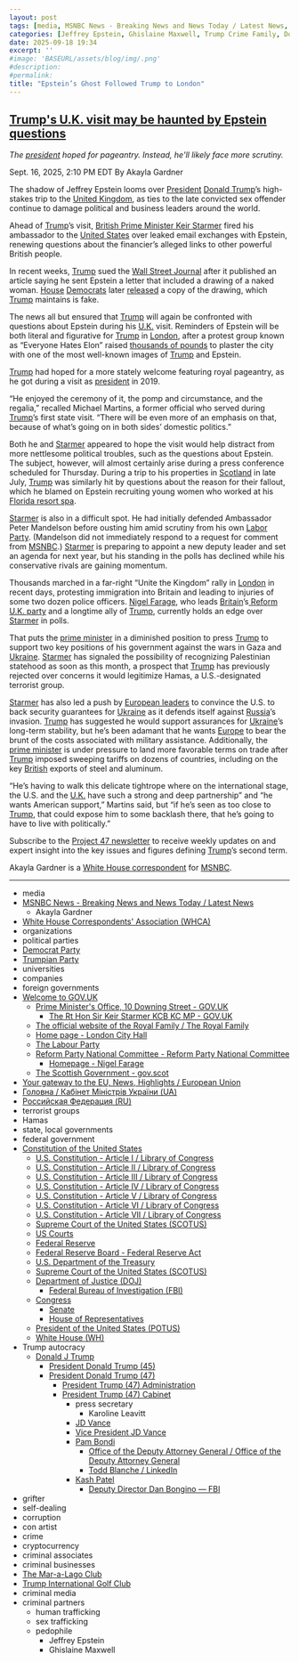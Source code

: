 ```yaml
---
layout: post
tags: [media, MSNBC News - Breaking News and News Today / Latest News, Akayla Gardner, White House Correspondents’ Association (WHCA), organizations, political parties, Democrat Party, Trumpian Party, universities, companies, foreign governments, Welcome to GOV.UK, Prime Minister’s Office 10 Downing Street - GOV.UK, The official website of the Royal Family / The Royal Family, Home page - London City Hall, The Labour Party, Reform Party National Committee - Reform Party National Committee, Homepage - Nigel Farage, The Scottish Government - gov.scot, Your gateway to the EU News Highlights / European Union, Україна (UA), Российская Федерация (RU), terrorist groups, Hamas, state local governments, federal government, Constitution of the United States, U.S. Constitution - Article I / Library of Congress, U.S. Constitution - Article II / Library of Congress, U.S. Constitution - Article III / Library of Congress, U.S. Constitution - Article IV / Library of Congress, U.S. Constitution - Article V / Library of Congress, U.S. Constitution - Article VI / Library of Congress, U.S. Constitution - Article VII / Library of Congress, Supreme Court of the United States (SCOTUS), US Courts, Federal Reserve, Federal Reserve Board - Federal Reserve Act, U.S. Department of the Treasury, Supreme Court of the United States (SCOTUS), Department of Justice (DOJ), Federal Bureau of Investigation (FBI), Congress, Senate, House of Representatives, President of the United States (POTUS), White House (WH), Trump autocracy, Donald J Trump, President Donald Trump (45), President Donald Trump (47), President Trump (47) Administration, President Trump (47) Cabinet, press secretary, Karoline Leavitt, grifter, self-dealing, corruption, con artist, crime, cryptocurrency, criminal associates, criminal businesses, The Mar-a-Lago Club, Trump International Golf Club, criminal media, criminal partners, human trafficking, sex trafficking, pedophile, Jeffrey Epstein, Ghislaine Maxwell]
categories: [Jeffrey Epstein, Ghislaine Maxwell, Trump Crime Family, Donald Trump]
date: 2025-09-18 19:34
excerpt: ''
#image: 'BASEURL/assets/blog/img/.png'
#description:
#permalink:
title: "Epstein’s Ghost Followed Trump to London"
---
```


## [Trump's U.K. visit may be haunted by Epstein questions](https://www.msnbc.com/news/news-analysis/trump-uk-prime-minister-starmer-epstein-project-47-rcna231357)

*The [president](https://www.whitehouse.gov/) hoped for pageantry. Instead, he'll likely face more scrutiny.*

Sept. 16, 2025, 2:10 PM EDT
By Akayla Gardner

The shadow of Jeffrey Epstein looms over [President](https://www.whitehouse.gov/) [Donald Trump](https://www.donaldjtrump.com/)’s high-stakes trip to the [United Kingdom](https://www.gov.uk/), as ties to the late convicted sex offender continue to damage political and business leaders around the world.

Ahead of [Trump](https://www.donaldjtrump.com/)’s visit, [British Prime Minister Keir Starmer](https://www.gov.uk/government/people/keir-starmer) fired his ambassador to the [United States](https://www.usa.gov/) over leaked email exchanges with Epstein, renewing questions about the financier’s alleged links to other powerful British people.

In recent weeks, [Trump](https://www.donaldjtrump.com/) sued the [Wall Street Journal](https://www.wsj.com/) after it published an article saying he sent Epstein a letter that included a drawing of a naked woman. [House](https://www.house.gov/) [Democrats](https://www.democrats.org/) later [released](https://www.msnbc.com/top-stories/latest/epstein-birthday-book-trump-drawing-house-oversight-rcna229846) a copy of the drawing, which [Trump](https://www.donaldjtrump.com/) maintains is fake.

The news all but ensured that [Trump](https://www.donaldjtrump.com/) will again be confronted with questions about Epstein during his [U.K.](https://www.gov.uk/) visit. Reminders of Epstein will be both literal and figurative for [Trump](https://www.donaldjtrump.com/) in [London](https://www.instagram.com/reel/DOoHHieCORP/?igsh=cTQxbjk0aW03bWR0), after a protest group known as “Everyone Hates Elon” raised [thousands of pounds](https://www.crowdfunder.co.uk/p/trump-uk-visit-epstein) to plaster the city with one of the most well-known images of [Trump](https://www.donaldjtrump.com/) and Epstein.

[Trump](https://www.donaldjtrump.com/) had hoped for a more stately welcome featuring royal pageantry, as he got during a visit as [president](https://www.whitehouse.gov/) in 2019.

“He enjoyed the ceremony of it, the pomp and circumstance, and the regalia,” recalled Michael Martins, a former official who served during [Trump](https://www.donaldjtrump.com/)’s first state visit. “There will be even more of an emphasis on that, because of what’s going on in both sides’ domestic politics.”

Both he and [Starmer](https://www.gov.uk/government/people/keir-starmer) appeared to hope the visit would help distract from more nettlesome political troubles, such as the questions about Epstein. The subject, however, will almost certainly arise during a press conference scheduled for Thursday. During a trip to his properties in [Scotland](https://www.gov.scot/) in late July, [Trump](https://www.donaldjtrump.com/) was similarly hit by questions about the reason for their fallout, which he blamed on Epstein recruiting young women who worked at his [Florida resort spa](https://www.maralagoclub.com/).

[Starmer](https://www.gov.uk/government/people/keir-starmer) is also in a difficult spot. He had initially defended Ambassador Peter Mandelson before ousting him amid scrutiny from his own [Labor Party](https://labour.org.uk/). (Mandelson did not immediately respond to a request for comment from [MSNBC](https://www.msnbc.com/).) [Starmer](https://www.gov.uk/government/people/keir-starmer) is preparing to appoint a new deputy leader and set an agenda for next year, but his standing in the polls has declined while his conservative rivals are gaining momentum.

Thousands marched in a far-right “Unite the Kingdom” rally in [London](https://www.london.gov.uk/home-page) in recent days, protesting immigration into Britain and leading to injuries of some two dozen police officers. [Nigel Farage](https://nfarage.com/), who leads [Britain](https://www.gov.uk/)’s[ Reform U.K. party](https://reformparty.org/) and a longtime ally of [Trump](https://www.donaldjtrump.com/), currently holds an edge over [Starmer](https://www.gov.uk/government/people/keir-starmer) in polls.

That puts the [prime minister](https://www.gov.uk/government/organisations/prime-ministers-office-10-downing-street) in a diminished position to press [Trump](https://www.donaldjtrump.com/) to support two key positions of his government against the wars in Gaza and [Ukraine](https://www.kmu.gov.ua/). [Starmer](https://www.gov.uk/government/people/keir-starmer) has signaled the possibility of recognizing Palestinian statehood as soon as this month, a prospect that [Trump](https://www.donaldjtrump.com/) has previously rejected over concerns it would legitimize Hamas, a U.S.-designated terrorist group.

[Starmer](https://www.gov.uk/government/people/keir-starmer) has also led a push by [European leaders](https://european-union.europa.eu/) to convince the U.S. to back security guarantees for [Ukraine](https://www.kmu.gov.ua/) as it defends itself against [Russia](https://government.ru/)’s invasion. [Trump](https://www.donaldjtrump.com/) has suggested he would support assurances for [Ukraine](https://www.kmu.gov.ua/)’s long-term stability, but he’s been adamant that he wants [Europe](https://european-union.europa.eu/i) to bear the brunt of the costs associated with military assistance. Additionally, the [prime minister](https://www.gov.uk/government/organisations/prime-ministers-office-10-downing-street) is under pressure to land more favorable terms on trade after [Trump](https://www.donaldjtrump.com/) imposed sweeping tariffs on dozens of countries, including on the key [British](https://www.gov.uk/) exports of steel and aluminum.

“He’s having to walk this delicate tightrope where on the international stage, the U.S. and the [U.K.](https://www.gov.uk/) have such a strong and deep partnership” and “he wants American support,” Martins said, but “if he’s seen as too close to [Trump](https://www.donaldjtrump.com/), that could expose him to some backlash there, that he’s going to have to live with politically.”

Subscribe to the [Project 47 newsletter](http://msnbc.com/project47) to receive weekly updates on and expert insight into the key issues and figures defining [Trump](https://www.donaldjtrump.com/)’s second term.

Akayla Gardner is a [White House correspondent](https://whca.press/) for [MSNBC](https://www.msnbc.com/).


----
- media
- [MSNBC News - Breaking News and News Today / Latest News](https://www.msnbc.com/)
    - Akayla Gardner
- [White House Correspondents' Association (WHCA)](https://whca.press/)
- organizations
- political parties
- [Democrat Party](https://www.democrats.org/)
- [Trumpian Party](https://www.gop.com/)
- universities
- companies
- foreign governments
- [Welcome to GOV.UK](https://www.gov.uk/)
    - [Prime Minister's Office, 10 Downing Street - GOV.UK](https://www.gov.uk/government/organisations/prime-ministers-office-10-downing-street)
        - [The Rt Hon Sir Keir Starmer KCB KC MP - GOV.UK](https://www.gov.uk/government/people/keir-starmer)
    - [The official website of the Royal Family / The Royal Family](https://www.royal.uk/)
    - [Home page - London City Hall](https://www.london.gov.uk/)
    - [The Labour Party](https://labour.org.uk/)
    - [Reform Party National Committee - Reform Party National Committee](https://reformparty.org/)
        - [Homepage - Nigel Farage](https://nfarage.com/)
    - [The Scottish Government - gov.scot](https://www.gov.scot/)
- [Your gateway to the EU, News, Highlights / European Union](https://european-union.europa.eu/index_en)
- [Головна / Кабінет Міністрів України (UA)](https://www.kmu.gov.ua/)
- [Российская Федерация (RU)](http://government.ru/)
- terrorist groups 
- Hamas
- state, local governments 
- federal government
- [Constitution of the United States](https://constitution.congress.gov/constitution/)
    - [U.S. Constitution - Article I / Library of Congress](https://constitution.congress.gov/constitution/article-1/)
    - [U.S. Constitution - Article II / Library of Congress](https://constitution.congress.gov/constitution/article-2/)
    - [U.S. Constitution - Article III / Library of Congress](https://constitution.congress.gov/constitution/article-3/)
    - [U.S. Constitution - Article IV / Library of Congress](https://constitution.congress.gov/constitution/article-4/)
    - [U.S. Constitution - Article V / Library of Congress](https://constitution.congress.gov/constitution/article-5/)
    - [U.S. Constitution - Article VI / Library of Congress](https://constitution.congress.gov/constitution/article-6/)
    - [U.S. Constitution - Article VII / Library of Congress](https://constitution.congress.gov/constitution/article-7/)
    - [Supreme Court of the United States (SCOTUS)](https://www.supremecourt.gov/)
    - [US Courts](https://www.uscourts.gov/)
    - [Federal Reserve](https;//www.federalreserve.gov/)
    - [Federal Reserve Board - Federal Reserve Act](https://www.federalreserve.gov/aboutthefed/fract.htm)
    - [U.S. Department of the Treasury](https://home.treasury.gov/)
    - [Supreme Court of the United States (SCOTUS)](https://www.supremecourt.gov/)
    - [Department of Justice (DOJ)](https://www.justice.gov/)
        - [Federal Bureau of Investigation (FBI)](https://www.fbi.gov/)
    - [Congress](https://www.congress.gov/)
        - [Senate](https://www.senate.gov/)
        - [House of Representatives](https://www.house.gov/)
     - [President of the United States (POTUS)](https://www.whitehouse.gov/)
    - [White House (WH)](https://www.whitehouse.gov/)
- Trump autocracy
    - [Donald J Trump](https://www.donaldjtrump.com/)
        - [President Donald Trump (45)](https://trumpwhitehouse.archives.gov/)
        - [President Donald Trump (47)](https://www.whitehouse.gov/administration/donald-j-trump/)
            - [President Trump (47) Administration](https://www.whitehouse.gov/administration/)
            - [President Trump (47) Cabinet](https://www.whitehouse.gov/administration/the-cabinet/)
                - press secretary
                    - Karoline Leavitt
                - [JD Vance](https://www.linkedin.com/in/jd-vance-770a9047/)
                - [Vice President JD Vance](https://www.whitehouse.gov/administration/jd-vance/)
                - [Pam Bondi](https://www.justice.gov/ag/staff-profile/meet-attorney-general)
                    - [Office of the Deputy Attorney General / Office of the Deputy Attorney General](https://www.justice.gov/dag)
                    - [Todd Blanche / LinkedIn](https://www.linkedin.com/in/toddblanche/)
                - [Kash Patel](https://www.fbi.gov/about/leadership-and-structure/director-patel)
                    - [Deputy Director Dan Bongino — FBI](https://www.fbi.gov/about/leadership-and-structure/deputy-director-dan-bongino)
- grifter
- self-dealing
- corruption
- con artist
- crime
- cryptocurrency
- criminal associates
- criminal businesses
- [The Mar-a-Lago Club](https://www.maralagoclub.com/)
- [Trump International Golf Club](https://www.trumpinternationalpalmbeaches.com/)
- criminal media 
- criminal partners
    - human trafficking 
    - sex trafficking 
    - pedophile 
        - Jeffrey Epstein 
        - Ghislaine Maxwell
